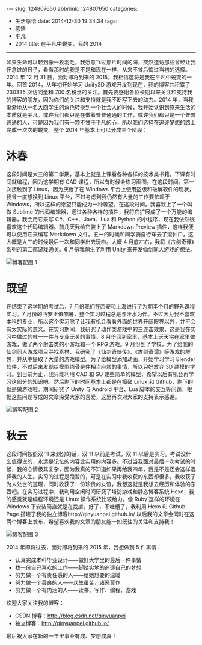 ﻿﻿---
slug: 124807650
abbrlink: 124807650
categories:
- 生活感悟
date: 2014-12-30 19:34:34
tags:
- 感悟
- 平凡
- 2014
title: 在平凡中蜕变，我的 2014
---

如果生命可以轻到像一枚羽毛，我愿意飞过那片时间的海，突然造访那些曾经让我怀念过的日子，看看那时的我是不是和现在一样，从来不曾后悔过当初的选择。2014 年 12 月 31 日，面对即将到来的 2015，我相信这将是我在平凡中蜕变的一年。回首 2014，从年初开始学习 Unity3D 游戏开发到现在，我的博客共积累了 230335 次访问量和 700 名粉丝的关注。首先要感谢各位长期以来关注和支持我的博客的朋友，因为你们的关注和支持就是我不断写下去的动力。2014 年，当我渐渐地从一名大四学生的角色转换到一个社会人的时候，我开始认识到原来生活的本质就是平凡。或许我们都只是在做着普普通通的工作，或许我们都只是一个普普通通的人，可是因为我们有一颗不甘于平凡的心，所以我们选择在追逐梦想的路上完成一次次的蜕变。整个 2014 年基本上可以分成三个阶段：

<!--more-->

# 沐春
这段时间是大三的第二学期，基本上就是上课看各种各样的技术类书籍，下课有时间就编程，因为这学期有 CAD 课程，所以有时候会练习画图。在这段时间。第一次接触到了 Linux，因为厌倦了在 Windows 平台上使用盗版和破解软件的现状，我曾一度想换到 Linux 平台，不过考虑到我仍然有大量的工作要依赖于 Windows，所以这样的愿望只能成为一种奢望。在这段时间，我喜欢上了一个叫做 Sublime 的代码编辑器，通过各种各样的插件，我将它扩展成了一个万能的编辑器，我会用它来写 C#、C++、Java、Lua 和 Python 的小程序，现在我依然很喜欢这个代码编辑器。前几天我给它装上了 Markdown Preview 插件，这样我便可以使用它来编写 Markdown 文件。五一的时候和同学骑自行车去了滚钟口，这大概是大三的时候最后一次和同学出去玩啦。大概 4 月底左右，我将《古剑奇谭》系列的第二部游戏通关。6 月份我萌生了利用 Unity 来开发仙剑同人游戏的想法。

![博客配图 1](https://img-blog.csdn.net/20141231183443265)

# 既望
在结束了这学期的考试后，7 月份我们在西安和上海进行了为期半个月的野外课程实习。7 月份的西安正值酷暑，整个实习过程总是与汗水为伴。不过因为我不喜欢本科的专业，所以这个实习除了让我有机会看看外面的世界开阔眼界以外，并不会有太实际的意义。在实习期间，我研究了动作类游戏中的三连击效果，这是我在实习中做过的唯一一件与专业无关的事情。8 月份回到家里，基本上天天宅在家里做游戏，做了两个射击类的小游戏和一个 RPG 游戏。9 月份到了学校，为了给我的仙剑同人游戏项目寻找素材，我研究了《仙剑奇侠传》、《古剑奇谭》等游戏的解包，并从中提取了大量的游戏模型。为了给模型添加动画，开始学习学习 Blender 软件，不过后来发现给模型绑骨是件相当麻烦的事情，所以只好放弃 3D 建模的学习。到目前为止，我只能利用 CAD 和 SU 建些简单的模型，希望以后有机会再学习这部分的知识吧。然后剩下的时间基本上都是在捣鼓 Linux 和 Github，剩下的就是做游戏啦。期间研究了 Unity 与 Android 平台、Lua 脚本的交互等问题，根据这些问题写成的文章深受大家的喜爱，这里再次对大家的支持表示感谢。

![博客配图 2](http://img.blog.csdn.net/20141231185457483)

# 秋云
这段时间按照双 11 来划分的话，双 11 以前是考试，双 11 以后是实习。考试没什么值得说的，永远是记忆的内容比实用的内容多。不过当我面对最后一次考试的时候，我的心情极其复杂，因为我真的不知道如果再给我四年，我是不是还会这样选择我的人生。实习的过程是段暂的，可是在实习中我收获的东西却很多，我收获了为人处世的道理，同时收获了一份珍贵的友谊，我想这就是我想去经历和体验的东西吧。在实习过程中，我利用空闲时间研究了塔防游戏和静态博客系统 Hexo，我的感觉就是编程环境还是 Linux 操作系统比较给力，像 Ruby 这样的环境在 Windows 下安装简直就是在找虐。好了，不吐槽了，我利用 Hexo 和 Github Page 搭建了我的独立博客http://qinyuanpei.github.io/
以后我的文章会同时在这两个博客上发布，希望喜欢我的文章的朋友能一如既往的关注和支持我！

![博客配图 3](http://img.blog.csdn.net/20141231193113811)

2014 年即将过去，面对即将到来的 2015 年，我想做到 5 件事情：
*  认真完成本科毕业设计——做好大学里的最后一件事情
*  找一份自己喜欢的工作——脚踏实地的追逐自己的梦想
*  努力做一个有责任感的人——给她想要的温暖
*  努力做一个善良的人——众生虽苦，诸恶莫作
*  努力做一个有内涵的人——读书、写作、编程、游戏

欢迎大家关注我的博客：
* CSDN 博客：http://blog.csdn.net/qinyuanpei
* 独立博客：http://qinyuanpei.github.io/

最后祝大家在新的一年里事业有成、梦想成真！